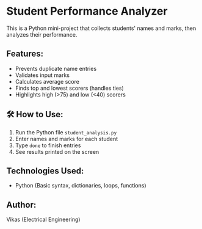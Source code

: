 # Student Performance Analyzer 

This is a Python mini-project that collects students' names and marks, then analyzes their performance.

## Features:
- Prevents duplicate name entries
- Validates input marks
- Calculates average score
- Finds top and lowest scorers (handles ties)
- Highlights high (>75) and low (<40) scorers

## 🛠 How to Use:
1. Run the Python file `student_analysis.py`
2. Enter names and marks for each student
3. Type `done` to finish entries
4. See results printed on the screen

##  Technologies Used:
- Python (Basic syntax, dictionaries, loops, functions)

##  Author:
Vikas (Electrical Engineering)

